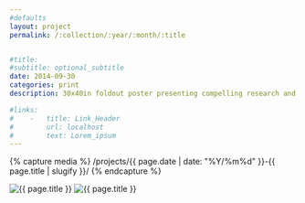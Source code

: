 ```yaml
---
#defaults
layout: project
permalink: /:collection/:year/:month/:title


#title:
#subtitle: optional_subtitle
date: 2014-09-30
categories: print
description: 30x40in foldout poster presenting compelling research and information about the phenomenon that is human-powered flight.

#links:
#    -   title: Link_Header
#        url: localhost
#        text: Lorem_ipsum
---
```


<!-- set project media path -->
{% capture media %}
    /projects/{{ page.date | date: "%Y/%m%d" }}-{{ page.title | slugify }}/
{% endcapture %}
<!-- end -->

<!-- media -->
<img class="span8" src="{{media|strip}}hpa-wide.jpg" alt="{{ page.title }}">
<img class="span8" src="{{media|strip}}hpa-close.jpg" alt="{{ page.title }}">
